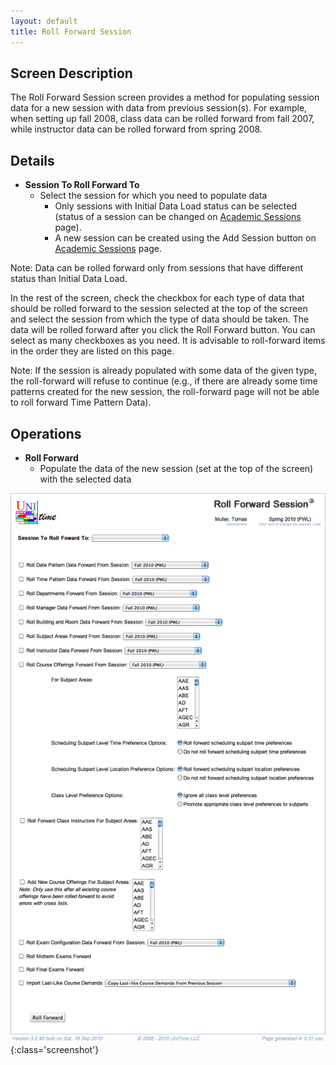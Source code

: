 ```yaml
---
layout: default
title: Roll Forward Session
---
```



## Screen Description

The Roll Forward Session screen provides a method for populating session data for a new session with data from previous session(s). For example, when setting up fall 2008, class data can be rolled forward from fall 2007, while instructor data can be rolled forward from spring 2008.

## Details

* **Session To Roll Forward To**
	* Select the session for which you need to populate data
		* Only sessions with Initial Data Load status can be selected (status of a session can be changed on [Academic Sessions](academic-sessions) page).
		* A new session can be created using the Add Session button on [Academic Sessions](academic-sessions) page.

Note: Data can be rolled forward only from sessions that have different status than Initial Data Load.

In the rest of the screen, check the checkbox for each type of data that should be rolled forward to the session selected at the top of the screen and select the session from which the type of data should be taken. The data will be rolled forward after you click the Roll Forward button. You can select as many checkboxes as you need. It is advisable to roll-forward items in the order they are listed on this page.

Note: If the session is already populated with some data of the given type, the roll-forward will refuse to continue (e.g., if there are already some time patterns created for the new session, the roll-forward page will not be able to roll forward Time Pattern Data).

## Operations

* **Roll Forward**
	* Populate the data of the new session (set at the top of the screen) with the selected data


![Roll Forward Session](images/roll-forward-session-1.png){:class='screenshot'}
